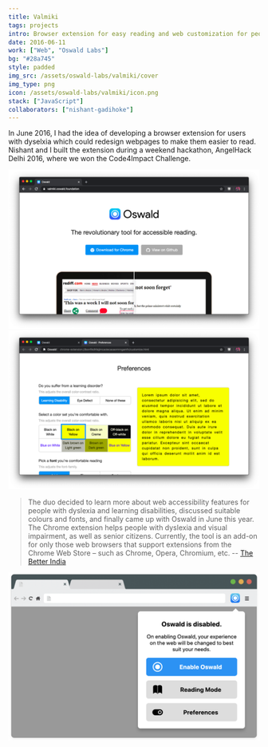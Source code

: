 ```yaml
---
title: Valmiki
tags: projects
intro: Browser extension for easy reading and web customization for people with dyslexia
date: 2016-06-11
work: ["Web", "Oswald Labs"]
bg: "#28a745"
style: padded
img_src: /assets/oswald-labs/valmiki/cover
img_type: png
icon: /assets/oswald-labs/valmiki/icon.png
stack: ["JavaScript"]
collaborators: ["nishant-gadihoke"]
---
```


In June 2016, I had the idea of developing a browser extension for users with dyselxia which could redesign webpages to make them easier to read. Nishant and I built the extension during a weekend hackathon, AngelHack Delhi 2016, where we won the Code4Impact Challenge.

<div class="two-images">
  <img src="/assets/oswald-labs/valmiki/homepage.png" alt="Screenshot of podcasts">
  <img src="/assets/oswald-labs/valmiki/preferences.png" alt="Screenshot of stats">
</div>

> The duo decided to learn more about web accessibility features for people with dyslexia and learning disabilities, discussed suitable colours and fonts, and finally came up with Oswald in June this year. The Chrome extension helps people with dyslexia and visual impairment, as well as senior citizens. Currently, the tool is an add-on for only those web browsers that support extensions from the Chrome Web Store – such as Chrome, Opera, Chromium, etc. -- [The Better India](https://www.thebetterindia.com/63239/oswald-web-access-dyslexia-visually-impaired/)

<div class="image"><img alt="" src="/assets/oswald-labs/valmiki/cover.png"></div>
